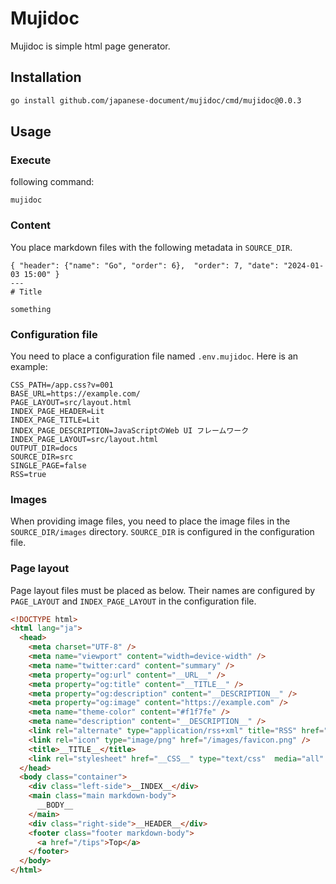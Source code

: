 # Mujidoc

Mujidoc is simple html page generator.

## Installation

```bash
go install github.com/japanese-document/mujidoc/cmd/mujidoc@0.0.3
```

## Usage

### Execute

following command:

```
mujidoc
```

### Content

You place markdown files with the following metadata in `SOURCE_DIR`.

```
{ "header": {"name": "Go", "order": 6},  "order": 7, "date": "2024-01-03 15:00" }
---
# Title 

something
```

### Configuration file

You need to place a configuration file named `.env.mujidoc`. Here is an example:

```
CSS_PATH=/app.css?v=001
BASE_URL=https://example.com/
PAGE_LAYOUT=src/layout.html
INDEX_PAGE_HEADER=Lit
INDEX_PAGE_TITLE=Lit
INDEX_PAGE_DESCRIPTION=JavaScriptのWeb UI フレームワーク
INDEX_PAGE_LAYOUT=src/layout.html
OUTPUT_DIR=docs
SOURCE_DIR=src
SINGLE_PAGE=false
RSS=true
```

### Images

When providing image files, you need to place the image files in the `SOURCE_DIR/images` directory. `SOURCE_DIR` is configured in the configuration file.

### Page layout

Page layout files must be placed as below. Their names are configured by `PAGE_LAYOUT` and `INDEX_PAGE_LAYOUT` in the configuration file. 

```html
<!DOCTYPE html>
<html lang="ja">
  <head>
    <meta charset="UTF-8" />
    <meta name="viewport" content="width=device-width" />
    <meta name="twitter:card" content="summary" />
    <meta property="og:url" content="__URL__" />
    <meta property="og:title" content="__TITLE__" />
    <meta property="og:description" content="__DESCRIPTION__" />
    <meta property="og:image" content="https://example.com" />
    <meta name="theme-color" content="#f1f7fe" />
    <meta name="description" content="__DESCRIPTION__" />
    <link rel="alternate" type="application/rss+xml" title="RSS" href="/rss.xml" />
    <link rel="icon" type="image/png" href="/images/favicon.png" />
    <title>__TITLE__</title>
    <link rel="stylesheet" href="__CSS__" type="text/css"  media="all" />
  </head>
  <body class="container">
    <div class="left-side">__INDEX__</div>
    <main class="main markdown-body">
      __BODY__
    </main>
    <div class="right-side">__HEADER__</div>
    <footer class="footer markdown-body">
      <a href="/tips">Top</a>
    </footer>
  </body>
</html>
```